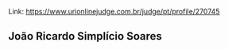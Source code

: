 Link: https://www.urionlinejudge.com.br/judge/pt/profile/270745



## João Ricardo Simplício Soares ##